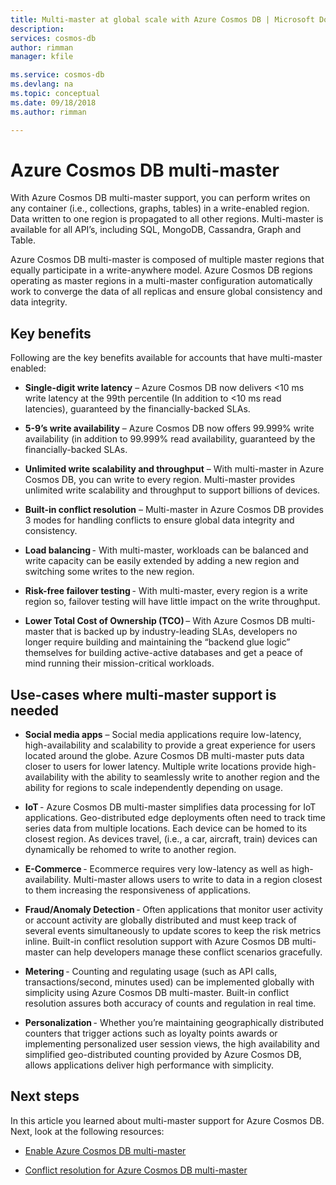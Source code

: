 ```yaml
---
title: Multi-master at global scale with Azure Cosmos DB | Microsoft Docs
description: 
services: cosmos-db
author: rimman
manager: kfile

ms.service: cosmos-db
ms.devlang: na
ms.topic: conceptual
ms.date: 09/18/2018
ms.author: rimman

---
```


# Azure Cosmos DB multi-master


With Azure Cosmos DB multi-master support, you can perform writes on any container (i.e., collections, graphs, tables) in a write-enabled region. Data written to one region is propagated to all other regions. Multi-master is available for all API’s, including SQL, MongoDB, Cassandra, Graph and Table.

Azure Cosmos DB multi-master is composed of multiple master regions that equally participate in a write-anywhere model. Azure Cosmos DB regions operating as master regions in a multi-master configuration automatically work to converge the data of all replicas and ensure global consistency and data integrity.

## Key benefits

Following are the key benefits available for accounts that have multi-master enabled:

* **Single-digit write latency** – Azure Cosmos DB now delivers <10 ms write latency at the 99th percentile (In addition to <10 ms read latencies), guaranteed by the financially-backed SLAs.

* **5-9’s write availability** – Azure Cosmos DB now offers 99.999% write availability (in addition to 99.999% read availability, guaranteed by the financially-backed SLAs.

* **Unlimited write scalability and throughput** –  With multi-master in Azure Cosmos DB, you can write to every region. Multi-master provides unlimited write scalability and throughput to support billions of devices.

* **Built-in conflict resolution** – Multi-master in Azure Cosmos DB provides 3 modes for handling conflicts to ensure global data integrity and consistency.


* **Load balancing** - With multi-master, workloads can be balanced and write capacity can be easily extended by adding a new region and switching some writes to the new region. 

* **Risk-free failover testing** - With multi-master, every region is a write region so, failover testing will have little impact on the write throughput. 

* **Lower Total Cost of Ownership (TCO)** – With Azure Cosmos DB multi-master that is backed up by industry-leading SLAs, developers no longer require building and maintaining the “backend glue logic” themselves for building active-active databases and get a peace of mind running their mission-critical workloads. 

## Use-cases where multi-master support is needed 

* **Social media apps** – Social media applications require low-latency, high-availability and scalability to provide a great experience for users located around the globe. Azure Cosmos DB multi-master puts data closer to users for lower latency. Multiple write locations provide high-availability with the ability to seamlessly write to another region and the ability for regions to scale independently depending on usage. 

* **IoT** - Azure Cosmos DB multi-master simplifies data processing for IoT applications. Geo-distributed edge deployments often need to track time series data from multiple locations. Each device can be homed to its closest region. As devices travel, (i.e., a car, aircraft, train) devices can dynamically be rehomed to write to another region. 

* **E-Commerce** - Ecommerce requires very low-latency as well as high-availability. Multi-master allows users to write to data in a region closest to them increasing the responsiveness of applications. 

* **Fraud/Anomaly Detection** - Often applications that monitor user activity or account activity are globally distributed and must keep track of several events simultaneously to update scores to keep the risk metrics inline. Built-in conflict resolution support with Azure Cosmos DB multi-master can help developers manage these conflict scenarios gracefully. 

* **Metering** - Counting and regulating usage (such as API calls, transactions/second, minutes used) can be implemented globally with simplicity using Azure Cosmos DB multi-master. Built-in conflict resolution assures both accuracy of counts and regulation in real time. 

* **Personalization** - Whether you’re maintaining geographically distributed counters that trigger actions such as loyalty points awards or implementing personalized user session views, the high availability and simplified geo-distributed counting provided by Azure Cosmos DB, allows applications deliver high performance with simplicity. 

## Next steps  

In this article you learned about multi-master support for Azure Cosmos DB. Next, look at the following resources:

* [Enable Azure Cosmos DB multi-master](enable-multi-master.md) 

* [Conflict resolution for Azure Cosmos DB multi-master](multi-master-conflict-resolution.md) 

 
